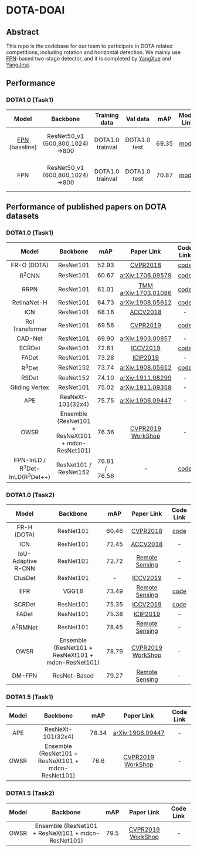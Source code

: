 # DOTA-DOAI

## Abstract
This repo is the codebase for our team to participate in DOTA related competitions, including rotation and horizontal detection. We mainly use [FPN](https://arxiv.org/abs/1612.03144)-based two-stage detector, and it is completed by [YangXue](https://github.com/yangxue0827) and [YangJirui](https://github.com/yangJirui).    


## Performance
### DOTA1.0 (Task1)
| Model |    Backbone    |    Training data    |    Val data    |    mAP   | Model Link | InLD | lr schd | Data Augmentation | GPU | Image/GPU | Configs |      
|:------------:|:------------:|:---------:|:-----------:|:----------:|:-----------:|:---------:|:---------:|:---------:|:---------:|:---------:|:---------:|    
| [FPN](https://arxiv.org/abs/1612.03144) (baseline) | ResNet50_v1 (600,800,1024)->800 | DOTA1.0 trainval | DOTA1.0 test | 69.35 | [model](https://drive.google.com/file/d/1QRxFAQ_Nqj3kqagc-NtMWKlxKjJnQFLo/view?usp=sharing) | No | 1x | No | 2X GeForce RTX 2080 Ti | 1 | cfgs_dota1.0_res50_v2.py |    
| FPN | ResNet50_v1 (600,800,1024)->800 | DOTA1.0 trainval | DOTA1.0 test | 70.87 | [model](https://drive.google.com/file/d/1mdvfNgIuagFQfddIV12yx9TWcRQ65YTf/view?usp=sharing) | **Yes** | 1x | No | 2X GeForce RTX 2080 Ti | 1 | cfgs_dota1.0_res50_v3.py |    

## Performance of published papers on DOTA datasets
### DOTA1.0 (Task1)
| Model | Backbone | mAP | Paper Link | Code Link | 
|:-----:|:--------:|:---:|:----------:|:----:|
| FR-O (DOTA) | ResNet101 | 52.93 | [CVPR2018](http://openaccess.thecvf.com/content_cvpr_2018/html/Xia_DOTA_A_Large-Scale_CVPR_2018_paper.html) | [code](https://github.com/jessemelpolio/Faster_RCNN_for_DOTA) |
| R<sup>2</sup>CNN | ResNet101 | 60.67 | [arXiv:1706.09579](https://arxiv.org/abs/1706.09579) | [code](https://github.com/DetectionTeamUCAS/R2CNN_Tensorflow_Rotation) |
| RRPN | ResNet101 | 61.01 | [TMM](https://ieeexplore_ieee.xilesou.top/abstract/document/8323240)   [arXiv:1703.01086](https://arxiv.org/pdf/1703.01086.pdf) | [code](https://github.com/DetectionTeamUCAS/RRPN_Tensorflow_Rotation) |
| RetinaNet-H | ResNet101 | 64.73 | [arXiv:1908.05612](https://arxiv.org/abs/1908.05612) | [code](https://github.com/DetectionTeamUCAS/RetinaNet_Tensorflow_Rotation) |
| ICN | ResNet101 | 68.16 | [ACCV2018](https://link.springer.com/chapter/10.1007/978-3-030-20893-6_10) | - |
| RoI Transformer | ResNet101 | 69.56 | [CVPR2019](http://openaccess.thecvf.com/content_CVPR_2019/papers/Ding_Learning_RoI_Transformer_for_Oriented_Object_Detection_in_Aerial_Images_CVPR_2019_paper.pdf) | [code](https://github.com/dingjiansw101/RoITransformer_DOTA) |
| CAD-Net | ResNet101 | 69.90 | [arXiv:1903.00857](https://arxiv.org/abs/1903.00857) | - |
| SCRDet | ResNet101 | 72.61 | [ICCV2019](http://openaccess.thecvf.com/content_ICCV_2019/papers/Yang_SCRDet_Towards_More_Robust_Detection_for_Small_Cluttered_and_Rotated_ICCV_2019_paper.pdf) | [code](https://github.com/DetectionTeamUCAS/R2CNN-Plus-Plus_Tensorflow) |
| FADet | ResNet101 | 73.28 | [ICIP2019](https://ieeexplore.ieee.org/abstract/document/8803521) | - |
| R<sup>3</sup>Det | ResNet152 | 73.74 | [arXiv:1908.05612](https://arxiv.org/abs/1908.05612) | [code](https://github.com/SJTU-Det/R3Det_Tensorflow) |
| RSDet | ResNet152 | 74.10 | [arXiv:1911.08299](https://arxiv.org/abs/1911.08299) | - |
| Gliding Vertex | ResNet101 | 75.02 | [arXiv:1911.09358](https://arxiv.org/abs/1911.09358) | - |
| APE | ResNeXt-101(32x4) | 75.75 | [arXiv:1906.09447](https://arxiv.xilesou.top/abs/1906.09447) | - |
| OWSR | Ensemble (ResNet101 +  ResNeXt101 + mdcn-ResNet101) | 76.36 | [CVPR2019 WorkShop](http://openaccess.thecvf.com/content_CVPRW_2019/papers/DOAI/Li_Learning_Object-Wise_Semantic_Representation_for_Detection_in_Remote_Sensing_Imagery_CVPRW_2019_paper.pdf) | - |
| FPN-InLD / R<sup>3</sup>Det-InLD(R<sup>3</sup>Det++) | ResNet101 / ResNet152 | 76.81 / 76.56 | - | [code](https://github.com/SJTU-Det/R3Det_Tensorflow) |

### DOTA1.0 (Task2)
| Model | Backbone | mAP | Paper Link | Code Link | 
|:-----:|:--------:|:---:|:----------:|:----:|
| FR-H (DOTA) | ResNet101 | 60.46 | [CVPR2018](http://openaccess.thecvf.com/content_cvpr_2018/html/Xia_DOTA_A_Large-Scale_CVPR_2018_paper.html) | [code](https://github.com/jessemelpolio/Faster_RCNN_for_DOTA) |
| ICN | ResNet101 | 72.45 | [ACCV2018](https://link.springer.com/chapter/10.1007/978-3-030-20893-6_10) | - |
| IoU-Adaptive R-CNN | ResNet101 | 72.72 | [Remote Sensing](https://www.mdpi.com/2072-4292/11/3/286) | - |
| ClusDet | ResNet101 | - | [ICCV2019](http://openaccess.thecvf.com/content_ICCV_2019/papers/Yang_Clustered_Object_Detection_in_Aerial_Images_ICCV_2019_paper.pdf) | - |
| EFR | VGG16 | 73.49 | [Remote Sensing](https://www.mdpi.com/2072-4292/11/18/2095) | [code](https://github.com/pioneer2018/dtdm-di) |
| SCRDet | ResNet101 | 75.35 | [ICCV2019](http://openaccess.thecvf.com/content_ICCV_2019/papers/Yang_SCRDet_Towards_More_Robust_Detection_for_Small_Cluttered_and_Rotated_ICCV_2019_paper.pdf) | [code](https://github.com/DetectionTeamUCAS/R2CNN-Plus-Plus_Tensorflow) |
| FADet | ResNet101 | 75.38 | [ICIP2019](https://ieeexplore.ieee.org/abstract/document/8803521) | - |
| A<sup>2</sup>RMNet | ResNet101 | 78.45 | [Remote Sensing](https://www.mdpi.com/2072-4292/11/13/1594) | - |
| OWSR | Ensemble (ResNet101 +  ResNeXt101 + mdcn-ResNet101) | 78.79 | [CVPR2019 WorkShop](http://openaccess.thecvf.com/content_CVPRW_2019/papers/DOAI/Li_Learning_Object-Wise_Semantic_Representation_for_Detection_in_Remote_Sensing_Imagery_CVPRW_2019_paper.pdf) | - |
| DM-FPN | ResNet-Based | 79.27 | [Remote Sensing](https://www.mdpi.com/2072-4292/11/7/755/) | - |

### DOTA1.5 (Task1)
| Model | Backbone | mAP | Paper Link | Code Link | 
|:-----:|:--------:|:---:|:----------:|:----:|
| APE | ResNeXt-101(32x4) | 78.34 | [arXiv:1906.09447](https://arxiv.xilesou.top/abs/1906.09447) | - |
| OWSR | Ensemble (ResNet101 +  ResNeXt101 + mdcn-ResNet101) | 76.6 | [CVPR2019 WorkShop](http://openaccess.thecvf.com/content_CVPRW_2019/papers/DOAI/Li_Learning_Object-Wise_Semantic_Representation_for_Detection_in_Remote_Sensing_Imagery_CVPRW_2019_paper.pdf) | - |


### DOTA1.5 (Task2)
| Model | Backbone | mAP | Paper Link | Code Link | 
|:-----:|:--------:|:---:|:----------:|:----:|
| OWSR | Ensemble (ResNet101 +  ResNeXt101 + mdcn-ResNet101) | 79.5 | [CVPR2019 WorkShop](http://openaccess.thecvf.com/content_CVPRW_2019/papers/DOAI/Li_Learning_Object-Wise_Semantic_Representation_for_Detection_in_Remote_Sensing_Imagery_CVPRW_2019_paper.pdf) | - |
